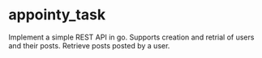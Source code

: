 # appointy_task
Implement a simple REST API in go. Supports creation and retrial of users and their posts. Retrieve posts posted by a user. 
